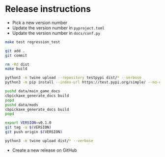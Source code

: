 # Release instructions
* Pick a new version number
* Update the version number in `pyproject.toml`
* Update the version number in `docs/conf.py`
```bash
make test regression_test

git add .
git commit

rm -Rd dist
make build

python3 -m twine upload --repository testpypi dist/* --verbose
python3 -m pip install --index-url https://test.pypi.org/simple/ --no-deps cbpickaxe --force-reinstall

pushd data/main_game_docs
cbpickaxe_generate_docs build
popd
pushd data/mods
cbpickaxe_generate_docs build
popd

export VERSION=v0.1.0
git tag -a $(VERSION)
git push origin $(VERSION)

python3 -m twine upload dist/* --verbose
```
* Create a new release on GitHub